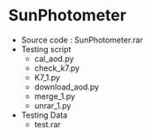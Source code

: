 # SunPhotometer

* Source code : SunPhotometer.rar
* Testing script
  * cal_aod.py
  * check_k7.py
  * K7_1.py
  * download_aod.py
  * merge_1.py
  * unrar_1.py
* Testing Data
  * test.rar

